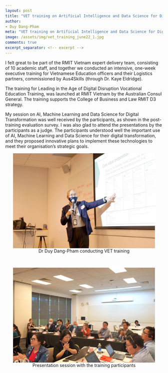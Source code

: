 ```yaml
---
layout: post
title: "VET training on Artificial Intelligence and Data Science for Digital Transformation"
author:
- Duy Dang-Pham
meta: "VET training on Artificial Intelligence and Data Science for Digital Transformation"
image: /assets/img/vet_training_june22_1.jpg
comments: true
excerpt_separator: <!-- excerpt -->
---
```

I felt great to be part of the RMIT Vietnam expert delivery team, consisting of 10 academic staff, and together we conducted an intensive, one-week executive training for Vietnamese Education officers and their Logistics partners, commissioned by Aus4Skills (through Dr. Kaye Eldridge).<!-- excerpt -->

The training for Leading in the Age of Digital Disruption Vocational Education Training, was launched at RMIT Vietnam by the Australian Consul General. The training supports the College of Business and Law RMIT D3 strategy.

My session on AI, Machine Learning and Data Science for Digital Transformation was well received by the participants, as shown in the post-training evaluation survey. 
I was also glad to attend the presentations by the participants as a judge. The participants understood well the important use of AI, Machine Learning and Data Science for their digital transformation, and they proposed innovative plans to implement these technologies to meet their organisation’s strategic goals.

<img src="/assets/img/vet_training_june22_1.jpg" alt="Dr Duy Dang-Pham conducting VET training" width="90%" style="display:block; margin-left:auto; margin-right:auto;">
<figcaption style="text-align: center;">Dr Duy Dang-Pham conducting VET training</figcaption>

&nbsp;

<img src="/assets/img/vet_training_june22_2.jpg" alt="Presentation session with the training participants" width="90%" style="display:block; margin-left:auto; margin-right:auto;">
<figcaption style="text-align: center;">Presentation session with the training participants</figcaption>